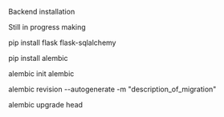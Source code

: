 Backend installation



<!-- pip install flask flask-sqlalchemy flask-login --> Still in progress making 

pip install flask flask-sqlalchemy

pip install alembic

alembic init alembic

alembic revision --autogenerate -m "description_of_migration"

alembic upgrade head




